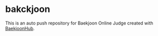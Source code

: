 # bakckjoon
This is an auto push repository for Baekjoon Online Judge created with [BaekjoonHub](https://github.com/BaekjoonHub/BaekjoonHub).

